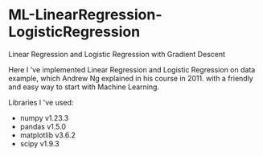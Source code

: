 # ML-LinearRegression-LogisticRegression
Linear Regression and Logistic Regression with Gradient Descent


Here I 've implemented Linear Regression and Logistic Regression on data example,
which Andrew Ng explained in his course in 2011. with a friendly and easy way to start with Machine Learning.

Libraries I 've used:
- numpy  v1.23.3
- pandas  v1.5.0
- matplotlib  v3.6.2
- scipy  v1.9.3
